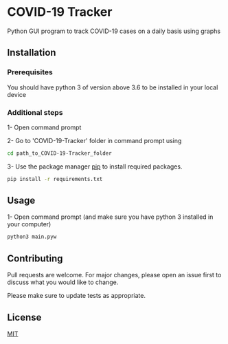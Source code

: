 # COVID-19 Tracker

Python GUI program to track COVID-19 cases on a daily basis using graphs

## Installation

### Prerequisites

You should have python 3 of version above 3.6 to be installed in your local device

### Additional steps

1- Open command prompt

2- Go to 'COVID-19-Tracker' folder in command prompt using 

```bash
cd path_to_COVID-19-Tracker_folder
```

3- Use the package manager [pip](https://pip.pypa.io/en/stable/) to install required packages.

```bash
pip install -r requirements.txt
```

## Usage

1- Open command prompt (and make sure you have python 3 installed in your computer)

```bash
python3 main.pyw
```

## Contributing
Pull requests are welcome. For major changes, please open an issue first to discuss what you would like to change.

Please make sure to update tests as appropriate.

## License
[MIT](https://choosealicense.com/licenses/mit/)